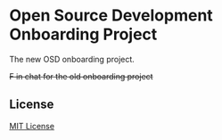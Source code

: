 # Open Source Development Onboarding Project

The new OSD onboarding project.

~~F in chat for the old onboarding project~~

## License

[MIT License](LICENSE)
